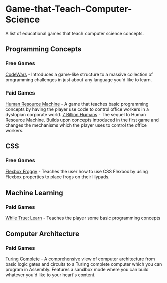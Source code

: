 # Game-that-Teach-Computer-Science
A list of educational games that teach computer science concepts.

## Programming Concepts

### Free Games
[CodeWars](https://www.codewars.com/) - Introduces a game-like structure to a massive collection of programming challenges in just about any language you'd like to learn.

### Paid Games
[Human Resource Machine](https://store.steampowered.com/app/375820/Human_Resource_Machine/) - A game that teaches basic programming concepts by having the player use code to control office workers in a dystopian corporate world.
[7 Billion Humans](https://store.steampowered.com/app/792100/7_Billion_Humans/) - The sequel to Human Resource Machine. Builds upon concepts introduced in the first game and changes the mechanisms which the player uses to control the office workers.

## CSS

### Free Games
[Flexbox Froggy](https://flexboxfroggy.com/) - Teaches the user how to use CSS Flexbox by using Flexbox properties to place frogs on their lilypads.

## Machine Learning

### Paid Games
[While True: Learn](https://store.steampowered.com/app/619150/while_True_learn/) - Teaches the player some basic programming concepts

## Computer Architecture

### Paid Games
[Turing Complete](https://store.steampowered.com/app/1444480/Turing_Complete/) - A comprehensive view of computer architecture from basic logic gates and circuits to a Turing complete computer which you can program in Assembly. Features a sandbox mode where you can build whatever you'd like to your heart's content.

